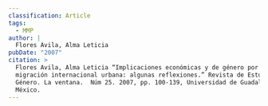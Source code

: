 ```yaml
---
classification: Article
tags:
  - MMP
author: |
  Flores Avila, Alma Leticia
pubDate: "2007"
citation: >
  Flores Avila, Alma Leticia “Implicaciones económicas y de género por la
  migración internacional urbana: algunas reflexiones.” Revista de Estudios de
  Género. La ventana.  Núm 25. 2007, pp. 100-139, Universidad de Guadalajara,
  México.
---
```

